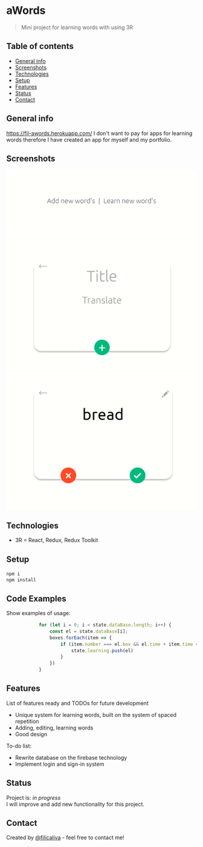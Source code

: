 # aWords
> Mini project for learning words with using 3R

## Table of contents
* [General info](#general-info)
* [Screenshots](#screenshots)
* [Technologies](#technologies)
* [Setup](#setup)
* [Features](#features)
* [Status](#status)
* [Contact](#contact)

## General info
https://fil-awords.herokuapp.com/
I don't want to pay for apps for learning words therefore I have created an app for myself and my portfolio.

## Screenshots
![Example screenshot](./img/screenshot.png)
![Example screenshot](./img/screenshot_02.png)  
![Example screenshot](./img/screenshot_03.png)

## Technologies
* 3R = React, Redux, Redux Toolkit

## Setup
```code
npm i
npm install
```

## Code Examples
Show examples of usage:
```js          
            for (let i = 0; i < state.dataBase.length; i++) {
                const el = state.dataBase[i];
                boxes.forEach(item => {
                    if (item.number === el.box && el.time + item.time <= Date.now()) {
                        state.learning.push(el)
                    }
                })
            }
```

## Features
List of features ready and TODOs for future development
* Unique system for learning words, built on the system of spaced repetition
* Adding, editing, learning words 
* Good design 

To-do list:
* Rewrite database on the firebase technology
* Implement login and sign-in system

## Status
Project is: _in progress_ <br/>
I will improve and add new functionality for this project.


## Contact
Created by [@filicaliva](https://www.linkedin.com/in/vfilimonchuk/) - feel free to contact me!
